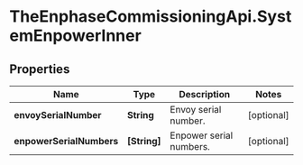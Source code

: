 # TheEnphaseCommissioningApi.SystemEnpowerInner

## Properties

Name | Type | Description | Notes
------------ | ------------- | ------------- | -------------
**envoySerialNumber** | **String** | Envoy serial number. | [optional] 
**enpowerSerialNumbers** | **[String]** | Enpower serial numbers. | [optional] 


